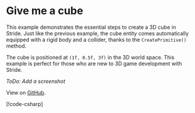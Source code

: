 # Give me a cube

This example demonstrates the essential steps to create a 3D cube in Stride. Just like the previous example, the cube entity comes automatically equipped with a rigid body and a collider, thanks to the `CreatePrimitive()` method.

The cube is positioned at `(1f, 0.5f, 3f)` in the 3D world space. This example is perfect for those who are new to 3D game development with Stride.

*ToDo: Add a screenshot*

View on [GitHub](https://github.com/VaclavElias/stride-community-toolkit/tree/main/examples/code-only/Example02_GiveMeACube).

[!code-csharp[](../../../../examples/code-only/Example02_GiveMeACube/Program.cs)]
